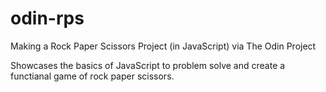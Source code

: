 # odin-rps

Making a Rock Paper Scissors Project (in JavaScript) via The Odin Project

Showcases the basics of JavaScript to problem solve and create a functianal game of rock paper scissors.
